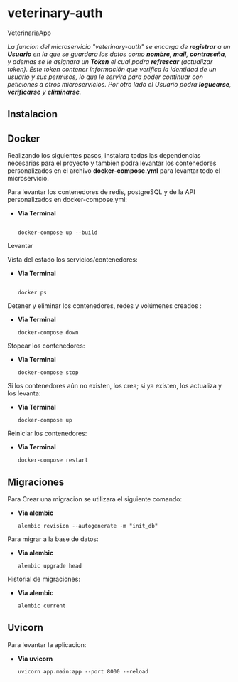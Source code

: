 # veterinary-auth
VeterinariaApp

_La funcion del microservicio "veterinary-auth" se encarga de **registrar** a un **Usuario** en la que se guardara los datos como **nombre**, **mail**, **contraseña**, y ademas se le asignara un **Token** el cual podra **refrescar** (actualizar token). Este token contener información que verifica la identidad de un usuario y sus permisos, lo que le servira para poder continuar con peticiones a otros microservicios. Por otro lado el Usuario podra **loguearse**, **verificarse** y **eliminarse**._ 

## Instalacion  

## Docker
Realizando los siguientes pasos, instalara todas las dependencias necesarias para el proyecto y tambien podra levantar los contenedores personalizados en el archivo **docker-compose.yml** para levantar todo el microservicio.

Para levantar los contenedores de redis, postgreSQL y de la API personalizados en docker-compose.yml:

- **Via Terminal**

  ```Cmd
  
  docker-compose up --build
  ```
Levantar


Vista del estado los servicios/contenedores:

- **Via Terminal**
    
    ```Cmd
  
    docker ps
    ```

Detener y eliminar los contenedores, redes y volúmenes creados :

- **Via Terminal**
    
    ```Cmd
    docker-compose down
    ```

Stopear los contenedores:

- **Via Terminal**

    ```Cmd
    docker-compose stop
    ```

Si los contenedores aún no existen, los crea; si ya existen, los actualiza y los levanta:

- **Via Terminal**

    ```Cmd
    docker-compose up
    ```

Reiniciar los contenedores:

- **Via Terminal**

    ```Cmd
    docker-compose restart

    ```


## Migraciones
Para Crear una migracion se utilizara el siguiente comando:

- **Via alembic**
    
    ```alembic
    alembic revision --autogenerate -m "init_db"
    ```
Para migrar a la base de datos:

- **Via alembic**

    ```alembic
    alembic upgrade head
    ```

Historial de migraciones:

- **Via alembic**

    ```alembic
    alembic current
    ```

## Uvicorn

Para levantar la aplicacion:

- **Via uvicorn**

    ```uvicorn
    uvicorn app.main:app --port 8000 --reload
    ```
